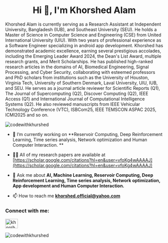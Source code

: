 <h1 align="center">Hi 👋, I'm Khorshed Alam</h1>

Khorshed Alam is currently serving as a Research Assistant at Independent University, Bangladesh (IUB), and Southeast University (SEU). He holds a Master of Science in Computer Science and Engineering (CSE) from United International University (UIU). With two years of professional experience as a Software Engineer specializing in android app development. Khorshed has demonstrated academic excellence, earning several prestigious accolades, including the Emerging Leader Award 2024, the Dean's List Award, multiple research grants, and Merit Scholarships. He has published high-ranked research articles in the domains of AI, Biomedical Engineering, Signal Processing, and Cyber Security, collaborating with esteemed professors and PhD scholars from institutions such as the University of Houston, Virginia Tech, University of Southern Denmark, Laval University, UIU, IUB, and SEU. He serves as a journal article reviewer for Scientific Reports (Q1), The Journal of Supercomputing (Q2), Discover Computing (Q2), IEEE Access (Q1) and 
International Journal of Computational Intelligence Systems (Q2). He also reviewed manuscripts from IEEE Vehicular Technology Conference (VTC), ISBCom25, IEEE TEMSCON ASPAC 2025, ICMI2025 and so on.

<p align="left"> <img src="https://komarev.com/ghpvc/?username=codewithkhurshed&label=Profile%20views&color=0e75b6&style=flat" alt="codewithkhurshed" /> </p>

- 🔭 I’m currently working on **Reservoir Computing, Deep Reinforcement Learning, Time series analysis, Network optimization and Human Computer Interaction. **

- 👨‍💻 All of my research papers are available at [https://scholar.google.com/citations?hl=en&user=vfoKg4wAAAAJ](https://scholar.google.com/citations?hl=en&user=vfoKg4wAAAAJ)

- 💬 Ask me about **AI, Machine Learning, Reservoir Computing, Deep Reinforcement Learning, Time series analysis, Network optimization, App development and Human Computer Interaction.**

- 📫 How to reach me **khorshed.official@yahoo.com**

<h3 align="left">Connect with me:</h3>
<p align="left">
<a href="https://linkedin.com/in/khorshed-alam-a909a01b9/" target="blank"><img align="center" src="https://raw.githubusercontent.com/rahuldkjain/github-profile-readme-generator/master/src/images/icons/Social/linked-in-alt.svg" alt="khorshed-alam-a909a01b9/" height="30" width="40" /></a>
</p>





<p><img align="center" src="https://github-readme-stats.vercel.app/api/top-langs?username=codewithkhurshed&show_icons=true&locale=en&layout=compact" alt="codewithkhurshed" /></p>
